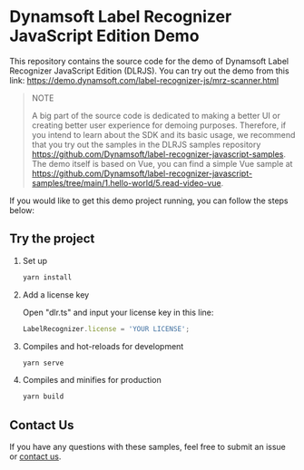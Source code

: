 # Dynamsoft Label Recognizer JavaScript Edition Demo

This repository contains the source code for the demo of Dynamsoft Label Recognizer JavaScript Edition (DLRJS). You can try out the demo from this link:
https://demo.dynamsoft.com/label-recognizer-js/mrz-scanner.html

> NOTE
>
> A big part of the source code is dedicated to making a better UI or creating better user experience for demoing purposes. Therefore, if you intend to learn about the SDK and its basic usage, we recommend that you try out the samples in the DLRJS samples repository https://github.com/Dynamsoft/label-recognizer-javascript-samples. The demo itself is based on Vue, you can find a simple Vue sample at https://github.com/Dynamsoft/label-recognizer-javascript-samples/tree/main/1.hello-world/5.read-video-vue.

If you would like to get this demo project running, you can follow the steps below:

## Try the project

1. Set up

    ```cmd
    yarn install
    ```

2. Add a license key

    Open "dlr.ts" and input your license key in this line:

    ```ts
    LabelRecognizer.license = 'YOUR LICENSE';
    ```

3. Compiles and hot-reloads for development

    ```cmd
    yarn serve
    ```

4. Compiles and minifies for production

    ```cmd
    yarn build
    ```

## Contact Us

If you have any questions with these samples, feel free to submit an issue or [contact us](https://www.dynamsoft.com/company/contact/).